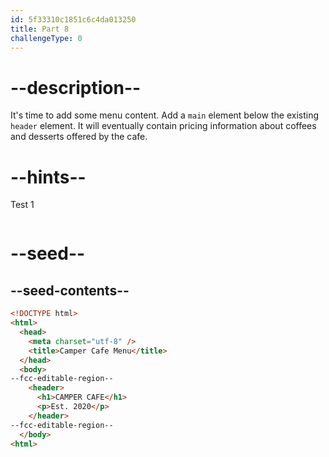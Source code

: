```yaml
---
id: 5f33310c1851c6c4da013250
title: Part 8
challengeType: 0
---
```


# --description--

It's time to add some menu content. Add a `main` element below the existing `header` element. It will eventually contain pricing information about coffees and desserts offered by the cafe.

# --hints--

Test 1

```js

```

# --seed--

## --seed-contents--

```html
<!DOCTYPE html>
<html>
  <head>
    <meta charset="utf-8" />
    <title>Camper Cafe Menu</title>
  </head>
  <body>
--fcc-editable-region--
    <header>
      <h1>CAMPER CAFE</h1>
      <p>Est. 2020</p>
    </header>
--fcc-editable-region--
  </body>
<html>
```
